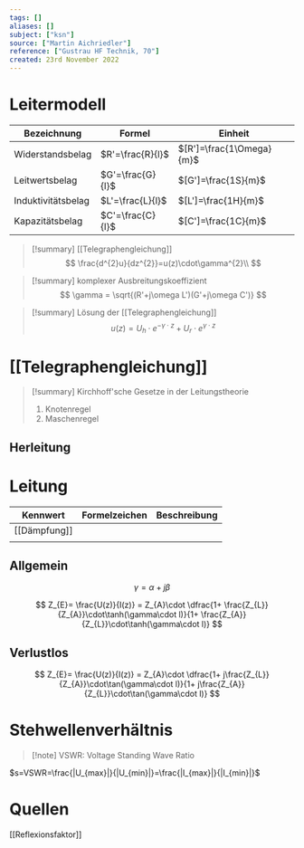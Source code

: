```yaml
---
tags: []
aliases: []
subject: ["ksn"]
source: ["Martin Aichriedler"]
reference: ["Gustrau HF Technik, 70"]
created: 23rd November 2022
---
```


# Leitermodell

| Bezeichnung        | Formel           | Einheit                  |
| ------------------ | ---------------- | ------------------------ |
| Widerstandsbelag   | $R'=\frac{R}{l}$ | $[R']=\frac{1\Omega}{m}$ |
| Leitwertsbelag     | $G'=\frac{G}{l}$ | $[G']=\frac{1S}{m}$      |
| Induktivitätsbelag | $L'=\frac{L}{l}$ | $[L']=\frac{1H}{m}$      |
| Kapazitätsbelag    | $C'=\frac{C}{l}$ | $[C']=\frac{1C}{m}$      | 

> [!summary] [[Telegraphengleichung]]
> $$
> \frac{d^{2}u}{dz^{2}}=u(z)\cdot\gamma^{2}\\
> $$

> [!summary] komplexer Ausbreitungskoeffizient
> $$
> \gamma = \sqrt{(R'+j\omega L')(G'+j\omega C')}
> $$

> [!summary] Lösung der [[Telegraphengleichung]]
> $$
> u(z)= U_{h}\cdot e^{-\gamma\cdot z}+ U_{r}\cdot e^{\gamma\cdot z}
> $$
# [[Telegraphengleichung]]

> [!summary] Kirchhoff'sche Gesetze in der Leitungstheorie
> 1. Knotenregel
> 2. Maschenregel
## Herleitung

# Leitung
| Kennwert | Formelzeichen | Beschreibung |
| -------- | ------------- | ------------ |
| [[Dämpfung]] |               |              |
|          |               |              |

## Allgemein
$$\gamma = \alpha+ j\beta$$

$$
Z_{E}= \frac{U(z)}{I(z)} = Z_{A}\cdot \dfrac{1+ \frac{Z_{L}}{Z_{A}}\cdot\tanh(\gamma\cdot l)}{1+ \frac{Z_{A}}{Z_{L}}\cdot\tanh(\gamma\cdot l)}
$$


## Verlustlos
$$
Z_{E}= \frac{U(z)}{I(z)} = Z_{A}\cdot \dfrac{1+ j\frac{Z_{L}}{Z_{A}}\cdot\tan(\gamma\cdot l)}{1+ j\frac{Z_{A}}{Z_{L}}\cdot\tan(\gamma\cdot l)}
$$

# Stehwellenverhältnis
> [!note] VSWR: Voltage Standing Wave Ratio

$s=VSWR=\frac{|U_{max}|}{|U_{min}|}=\frac{|I_{max}|}{|I_{min}|}$
# Quellen
[[Reflexionsfaktor]]